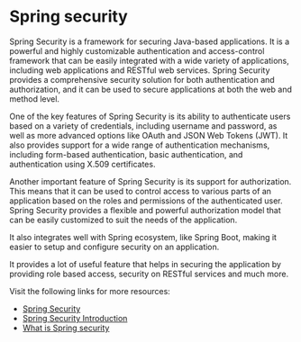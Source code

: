 # Spring security

Spring Security is a framework for securing Java-based applications. It is a powerful and highly customizable authentication and access-control framework that can be easily integrated with a wide variety of applications, including web applications and RESTful web services. Spring Security provides a comprehensive security solution for both authentication and authorization, and it can be used to secure applications at both the web and method level.

One of the key features of Spring Security is its ability to authenticate users based on a variety of credentials, including username and password, as well as more advanced options like OAuth and JSON Web Tokens (JWT). It also provides support for a wide range of authentication mechanisms, including form-based authentication, basic authentication, and authentication using X.509 certificates.

Another important feature of Spring Security is its support for authorization. This means that it can be used to control access to various parts of an application based on the roles and permissions of the authenticated user. Spring Security provides a flexible and powerful authorization model that can be easily customized to suit the needs of the application.

It also integrates well with Spring ecosystem, like Spring Boot, making it easier to setup and configure security on an application.

It provides a lot of useful feature that helps in securing the application by providing role based access, security on RESTful services and much more.


Visit the following links for more resources:

- [Spring Security](https://spring.io/projects/spring-security)
- [Spring Security Introduction](https://www.javatpoint.com/spring-security-introduction)
- [What is Spring security](https://www.javadevjournal.com/spring/what-is-spring-security/)
